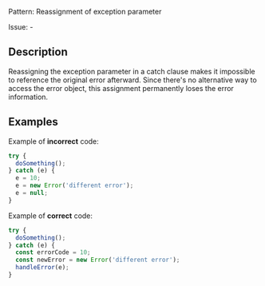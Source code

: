 Pattern: Reassignment of exception parameter

Issue: -

## Description

Reassigning the exception parameter in a catch clause makes it impossible to reference the original error afterward. Since there's no alternative way to access the error object, this assignment permanently loses the error information.

## Examples

Example of **incorrect** code:
```javascript
try {
  doSomething();
} catch (e) {
  e = 10;
  e = new Error('different error');
  e = null;
}
```

Example of **correct** code:
```javascript
try {
  doSomething();
} catch (e) {
  const errorCode = 10;
  const newError = new Error('different error');
  handleError(e);
}
```